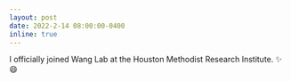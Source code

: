 ```yaml
---
layout: post
date: 2022-2-14 08:00:00-0400
inline: true
---
```


I officially joined Wang Lab at the Houston Methodist Research Institute. :sparkles: :smile:
